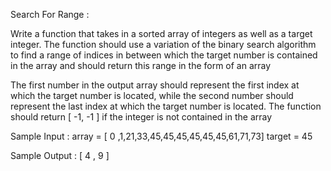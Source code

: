 Search For Range :

Write a function that takes in a sorted array of integers as well as a target integer.
The function should use a variation of the binary search algorithm to find a range of indices in between which the target number is contained in the array and should return  this range in the form of an array

The first number in the output array should represent the first index at which the target number is located, while the second number should represent the last index at which the target number is located. The function should return [ -1, -1 ] if the integer is not contained in the array


Sample Input :
array = [ 0 ,1,21,33,45,45,45,45,45,45,61,71,73]
target = 45

Sample Output :
[ 4 , 9 ]
